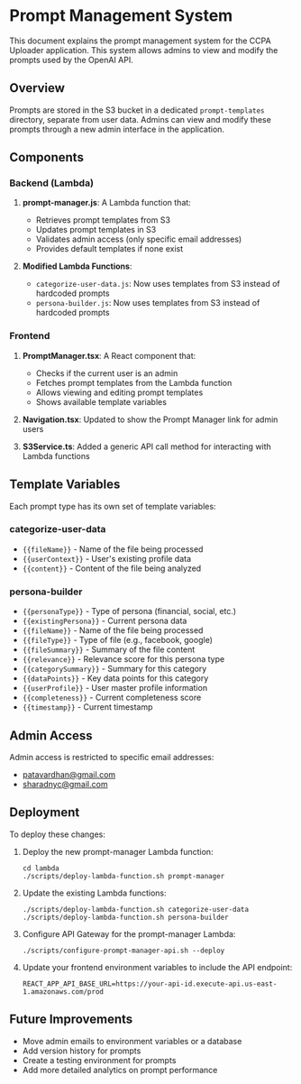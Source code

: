 # Prompt Management System

This document explains the prompt management system for the CCPA Uploader application. This system allows admins to view and modify the prompts used by the OpenAI API.

## Overview

Prompts are stored in the S3 bucket in a dedicated `prompt-templates` directory, separate from user data. Admins can view and modify these prompts through a new admin interface in the application.

## Components

### Backend (Lambda)

1. **prompt-manager.js**: A Lambda function that:
   - Retrieves prompt templates from S3
   - Updates prompt templates in S3
   - Validates admin access (only specific email addresses)
   - Provides default templates if none exist

2. **Modified Lambda Functions**:
   - `categorize-user-data.js`: Now uses templates from S3 instead of hardcoded prompts
   - `persona-builder.js`: Now uses templates from S3 instead of hardcoded prompts

### Frontend

1. **PromptManager.tsx**: A React component that:
   - Checks if the current user is an admin
   - Fetches prompt templates from the Lambda function
   - Allows viewing and editing prompt templates
   - Shows available template variables

2. **Navigation.tsx**: Updated to show the Prompt Manager link for admin users

3. **S3Service.ts**: Added a generic API call method for interacting with Lambda functions

## Template Variables

Each prompt type has its own set of template variables:

### categorize-user-data
- `{{fileName}}` - Name of the file being processed
- `{{userContext}}` - User's existing profile data
- `{{content}}` - Content of the file being analyzed

### persona-builder
- `{{personaType}}` - Type of persona (financial, social, etc.)
- `{{existingPersona}}` - Current persona data
- `{{fileName}}` - Name of the file being processed
- `{{fileType}}` - Type of file (e.g., facebook, google)
- `{{fileSummary}}` - Summary of the file content
- `{{relevance}}` - Relevance score for this persona type
- `{{categorySummary}}` - Summary for this category
- `{{dataPoints}}` - Key data points for this category
- `{{userProfile}}` - User master profile information
- `{{completeness}}` - Current completeness score
- `{{timestamp}}` - Current timestamp

## Admin Access

Admin access is restricted to specific email addresses:
- patavardhan@gmail.com
- sharadnyc@gmail.com

## Deployment

To deploy these changes:

1. Deploy the new prompt-manager Lambda function:
   ```
   cd lambda
   ./scripts/deploy-lambda-function.sh prompt-manager
   ```

2. Update the existing Lambda functions:
   ```
   ./scripts/deploy-lambda-function.sh categorize-user-data
   ./scripts/deploy-lambda-function.sh persona-builder
   ```

3. Configure API Gateway for the prompt-manager Lambda:
   ```
   ./scripts/configure-prompt-manager-api.sh --deploy
   ```

4. Update your frontend environment variables to include the API endpoint:
   ```
   REACT_APP_API_BASE_URL=https://your-api-id.execute-api.us-east-1.amazonaws.com/prod
   ```

## Future Improvements

- Move admin emails to environment variables or a database
- Add version history for prompts
- Create a testing environment for prompts
- Add more detailed analytics on prompt performance
